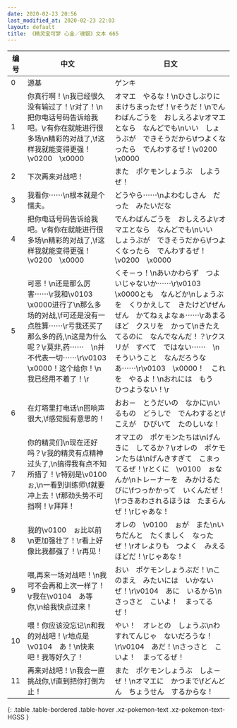 ```yaml
---
date: 2020-02-23 20:56
last_modified_at: 2020-02-23 22:03
layout: default
title: 《精灵宝可梦 心金／魂银》文本 665
---
```

| 编号 | 中文 | 日文 |
| ---- | ---- | ---- |
| 0 | 源基 | ゲンキ |
| 1 | 你真行啊！\n我已经很久没有输过了！\r对了！\n把你电话号码告诉给我吧。\r有你在就能进行很多场\n精彩的对战了,\f这样我就能变得更强！\v0200　\x0000 | オマエ　やるな！\nひさしぶりに　まけちまったぜ！\rそうだ！\nでんわばんごうを　おしえろよ\rオマエとなら　なんどでも\nいい　しょうぶが　できそうだから\fつよくなったら　でんわするぜ！\v0200　\x0000 |
| 2 | 下次再来对战吧！ | また　ポケモンしょうぶ　しようぜ！ |
| 3 | 我看你⋯⋯\n根本就是个懦夫。 | どうやら⋯⋯\nよわむしさん　だった　みたいだな |
| 4 | 把你电话号码告诉给我吧。\r有你在就能进行很多场\n精彩的对战了,\f这样我就能变得更强！\v0200　\x0000 | でんわばんごうを　おしえろよ\rオマエとなら　なんどでも\nいい　しょうぶが　できそうだから\fつよくなったら　でんわするぜ！\v0200　\x0000 |
| 5 | 可恶！\n还是那么厉害⋯⋯\r我和\v0103　\x0000进行了\n那么多场的对战,\f可还是没有一点胜算⋯⋯\r亏我还买了那么多的药,\n这是为什么呢？\r莫非,药⋯⋯　\n并不代表一切⋯⋯\r\v0103　\x0000！这个给你！\n我已经用不着了！\r | くそ－っ！\nあいかわらず　つよいじゃないか⋯⋯\r\v0103　\x0000とも　なんどか\nしょうぶを　くりかえして　きたけど\fぜんぜん　かてねぇよなぁ⋯⋯\rあまるほど　クスリを　かって\nきたえてるのに　なんでなんだ！？\rクスリが　すべて　ではない⋯⋯　\nそういうこと　なんだろうなあ⋯⋯\r\v0103　\x0000！　これを　やるよ！\nおれには　もう　ひつようない！\r |
| 6 | 在灯塔里打电话\n回响声很大,\f感觉挺有意思的！ | おお－　とうだいの　なかに\nいるもの　どうしで　でんわすると\fこえが　ひびいて　たのしいな！ |
| 7 | 你的精灵们\n现在还好吗？\r我的精灵有点精神过头了,\n搞得我有点不知所措了！\r特别是\v0100　ぉ,\n一看到训练师\f就要冲上去！\f那劲头势不可挡啊！\r拜拜！ | オマエの　ポケモンたちは\nげんきに　してるか？\rオレの　ポケモンたちは\nげんきすぎて　こまってるぜ！\rとくに　\v0100　ぉなんか\nトレ－ナ－を　みかけるたびに\fつっかかって　いくんだぜ！\fつきあわされるほうは　たまらんぜ！\rじゃあな！ |
| 8 | 我的\v0100　ぉ比以前\n更加强壮了！\r看上好像比我都强了！\r再见！ | オレの　\v0100　ぉが　また\nいちだんと　たくましく　なったぜ！\rオレよりも　つよく　みえるほどだ！\rじゃあな！ |
| 9 | 喂,再来一场对战吧！\n我可不会再和上次一样了！\r我在\v0104　あ等你,\n给我快点过来！ | おい　ポケモンしょうぶだ！\nこのまえ　みたいには　いかないぜ！\r\v0104　あに　いるから\nさっさと　こいよ！　まってるぜ！ |
| 10 | 喂！你应该没忘记\n和我的对战吧！\r地点是\v0104　あ！\n快来吧！我等好久了！ | やい！　オレとの　しょうぶ\nわすれてんじゃ　ないだろうな！\r\v0104　あだ！\nさっさと　こいよ！　まってるぜ！ |
| 11 | 再来对战吧！\n我会一直挑战你,\f直到把你打倒为止！ | また　ポケモンしょうぶ　しよ－ぜ！\nオマエに　かつまで\fどんどん　ちょうせん　するからな！ |
{: .table .table-bordered .table-hover .xz-pokemon-text .xz-pokemon-text-HGSS }